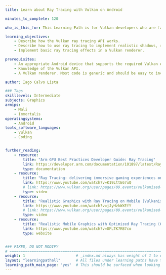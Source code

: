 ```yaml
---
title: Learn about Ray Tracing with Vulkan on Android

minutes_to_complete: 120

who_is_this_for: This Learning Path is for Vulkan developers who are familiar with rendering and are interested in deploying ray tracing in their applications.

learning_objectives: 
    - Describe how the Vulkan ray tracing API works.
    - Describe how to use ray tracing to implement realistic shadows, reflections, and refractions.
    - Implement basic ray tracing effects in a Vulkan renderer.

prerequisites:
    - An appropriate Android device that supports the required Vulkan extensions (for example, Vivo X100).
    - Knowledge of the Vulkan API.
    - A Vulkan renderer. Most code is generic and should be easy to incorporate into any deferred PBR renderer.

author: Iago Calvo Lista

### Tags
skilllevels: Intermediate
subjects: Graphics
armips:
    - Mali
    - Immortalis
operatingsystems:
    - Android
tools_software_languages:
    - Vulkan
    - Coding


further_reading:
    - resource:
        title: "Arm GPU Best Practices Developer Guide: Ray Tracing"
        link: https://developer.arm.com/documentation/101897/latest/Ray-tracing
        type: documentation
    - resource:
        title: "Ray Tracing: delivering immersive gaming experiences on mobile (Vulkanised 2023)"
        link: https://www.youtube.com/watch?v=K19LttE67uQ
        # link: https://www.vulkan.org/user/pages/09.events/vulkanised-2023/vulkanised_2023_ray_tracing_delivering_immersive_gaming_experiences_on_mobile.pdf
        type: video
    - resource:
        title: "Realistic Graphics with Ray Tracing on Mobile (Vulkanised 2024)"
        link: https://www.youtube.com/watch?v=jJyHzkWXEfY
        # link: https://www.vulkan.org/user/pages/09.events/vulkanised-2024/vulkanised-2024-Iago-calvo-lista-arm-2.pdf
        type: video
    - resource:
        title: "Realistic Mobile Graphics with Optimized Ray Tracing (GDC 2024)"
        link: https://www.youtube.com/watch?v=OPLTK7RB7co
        type: website


### FIXED, DO NOT MODIFY
# ================================================================================
weight: 1                       # _index.md always has weight of 1 to order correctly
layout: "learningpathall"       # All files under learning paths have this same wrapper
learning_path_main_page: "yes"  # This should be surfaced when looking for related content. Only set for _index.md of learning path content.
---
```

